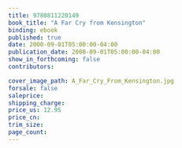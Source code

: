 ```yaml
---
title: 9780811220149
book_title: "A Far Cry from Kensington"
binding: ebook
published: true
date: 2000-09-01T05:00:00-04:00
publication_date: 2000-09-01T05:00:00-04:00
show_in_forthcoming: false
contributors:

cover_image_path: A_Far_Cry_From_Kensington.jpg
forsale: false
saleprice:
shipping_charge:
price_us: 12.95
price_cn:
trim_size:
page_count:
---
```


